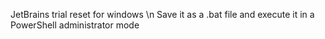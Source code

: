 JetBrains trial reset for windows \n
Save it as a .bat file and execute it in a PowerShell administrator mode 
